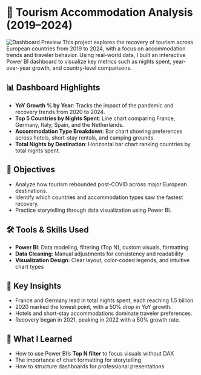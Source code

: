 # 🏨 Tourism Accommodation Analysis (2019–2024)
![Dashboard Preview](images/dashboard.png)
This project explores the recovery of tourism across European countries from 2019 to 2024, with a focus on accommodation trends and traveler behavior. Using real-world data, I built an interactive Power BI dashboard to visualize key metrics such as nights spent, year-over-year growth, and country-level comparisons.

## 📊 Dashboard Highlights
- **YoY Growth % by Year**: Tracks the impact of the pandemic and recovery trends from 2020 to 2024.
- **Top 5 Countries by Nights Spent**: Line chart comparing France, Germany, Italy, Spain, and the Netherlands.
- **Accommodation Type Breakdown**: Bar chart showing preferences across hotels, short-stay rentals, and camping grounds.
- **Total Nights by Destination**: Horizontal bar chart ranking countries by total nights spent.

## 🎯 Objectives
- Analyze how tourism rebounded post-COVID across major European destinations.
- Identify which countries and accommodation types saw the fastest recovery.
- Practice storytelling through data visualization using Power BI.

## 🛠️ Tools & Skills Used
- **Power BI**: Data modeling, filtering (Top N), custom visuals, formatting
- **Data Cleaning**: Manual adjustments for consistency and readability
- **Visualization Design**: Clear layout, color-coded legends, and intuitive chart types

## 📌 Key Insights
- France and Germany lead in total nights spent, each reaching 1.5 billion.
- 2020 marked the lowest point, with a 50% drop in YoY growth.
- Hotels and short-stay accommodations dominate traveler preferences.
- Recovery began in 2021, peaking in 2022 with a 50% growth rate.

## 🧠 What I Learned
- How to use Power BI’s **Top N filter** to focus visuals without DAX
- The importance of chart formatting for storytelling
- How to structure dashboards for professional presentations


